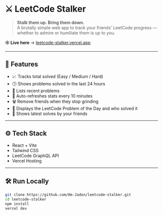 # ⚔️ LeetCode Stalker

> **Stalk them up. Bring them down.**  
A brutally simple web app to track your friends’ LeetCode progress — whether to admire or humiliate them is up to you.

🕸️ **Live here** → [leetcode-stalker.vercel.app](https://leetcode-stalker.vercel.app/)

---

## 🚀 Features

- 📈 Tracks total solved (Easy / Medium / Hard)
- 🕒 Shows problems solved in the last 24 hours
- 🧠 Lists recent problems
- 🔄 Auto-refreshes stats every 10 minutes
- 🗑 Remove friends when they stop grinding
- 🌟 Displays the LeetCode Problem of the Day and who solved it
- 📝 Shows latest solves by your friends

---

## ⚙️ Tech Stack

- React + Vite  
- Tailwind CSS  
- LeetCode GraphQL API  
- Vercel Hosting

---

## 🛠 Run Locally

```bash
git clone https://github.com/Om-Jadon/leetcode-stalker.git
cd leetcode-stalker
npm install
vercel dev
